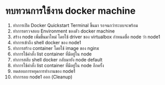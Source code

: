 # ทบทวนการใช้งาน docker machine

1. ทำการเปิด Docker Quickstart Terminal ขึ้นมา รอจนกว่าระบบจะพร้อม
2. ทำการตรวจสอบ Environment ของตัว docker machine
3. สร้าง node เพิ่มขึ้นมาใหม่ โดยใช้ driver ของ virtualbox กำหนดชื่อ node ว่า node1
4. ทำการเข้าถึง shell docker ของ node1
5. ทำการสร้าง container โดยใช้ image ของ nginx
6. ทำการใช้คำสั่ง list container ที่มีอยู่ใน node 
7. ทำการสลับ shell docker กลับมายัง node default
8. ทำการใช้คำสั่ง list container ที่มีอยู่ใน node อีกครั้ง
9. ทดสอบการหยุดการทำงานของ node1
10. ทำการลบ node1 ออก (Cleanup)
